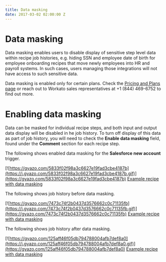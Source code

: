 ```yaml
---
title: Data masking
date: 2017-03-02 02:00:00 Z
---
```


# Data masking
Data masking enables users to disable display of sensitive step level data within recipe job histories, e.g. hiding SSN and employee date of birth for employee onboarding recipes that move newly employees into HR and payroll systems. In such cases, users managing those integrations will not have access to such sensitive data.

Data masking is enabled only for certain plans. Check the [Pricing and Plans page](https://www.workato.com/pricing?audience=general) or reach out to Workato sales representatives at +1 (844) 469-6752 to find out more.

# Enabling data masking
Data can be masked for individual recipe steps, and both input and output data display will be disabled in he job history. To turn off display of this data as part of job history, you will need to check the **Enable data masking** field, found under the **Comment** section for each recipe step.

The following shows enabled data masking for the **Salesforce new account** trigger.

[![https://gyazo.com/5833f02f98a3c6627e19fad3cbe4187b](https://i.gyazo.com/5833f02f98a3c6627e19fad3cbe4187b.gif)](https://gyazo.com/5833f02f98a3c6627e19fad3cbe4187b)
[Example recipe with data masking](https://www.workato.com/recipes/480360)

The following shows job history before data masking.

[![https://gyazo.com/7473c74f2b0437d3576662c0c71135fb](https://i.gyazo.com/7473c74f2b0437d3576662c0c71135fb.gif)](https://gyazo.com/7473c74f2b0437d3576662c0c71135fb)
[Example recipe with data masking](https://www.workato.com/recipes/480360)

The following shows job history after data masking.

[![https://gyazo.com/125aff46f05db794788004afb7def8a0](https://i.gyazo.com/125aff46f05db794788004afb7def8a0.gif)](https://gyazo.com/125aff46f05db794788004afb7def8a0)
[Example recipe with data masking](https://www.workato.com/recipes/480360)